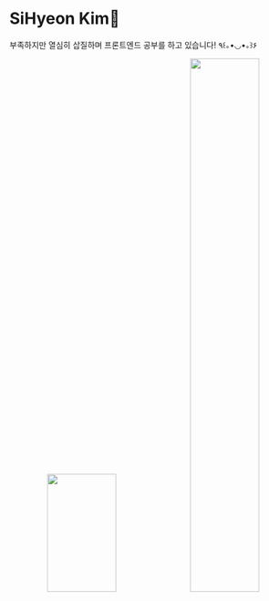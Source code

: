 
<h1 >SiHyeon Kim🐯</h1>
<p>부족하지만 열심히 삽질하며 프론트엔드 공부를 하고 있습니다! ٩꒰｡•◡•｡꒱۶ </p> 

<p align="center" >
  <img style="height:207px" src="https://github-readme-stats.vercel.app/api/top-langs/?username=sihyonn&layout=compact&theme=onedark" width="49%"  />
  <img src="https://github-readme-stats.vercel.app/api?username=sihyonn&show_icons=true&theme=radical" width="49%" >  
</p>
